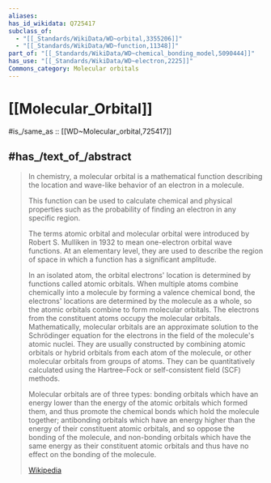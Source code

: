 ```yaml
---
aliases:
has_id_wikidata: Q725417
subclass_of:
  - "[[_Standards/WikiData/WD~orbital,3355206]]"
  - "[[_Standards/WikiData/WD~function,11348]]"
part_of: "[[_Standards/WikiData/WD~chemical_bonding_model,5090444]]"
has_use: "[[_Standards/WikiData/WD~electron,2225]]"
Commons_category: Molecular orbitals
---
```


# [[Molecular_Orbital]] 

#is_/same_as :: [[WD~Molecular_orbital,725417]] 

## #has_/text_of_/abstract 

> In chemistry, a molecular orbital is a mathematical function 
> describing the location and wave-like behavior of an electron in a molecule. 
> 
> This function can be used to calculate chemical and physical properties 
> such as the probability of finding an electron in any specific region. 
> 
> The terms atomic orbital and molecular orbital were introduced by Robert S. Mulliken in 1932 
> to mean one-electron orbital wave functions. 
> At an elementary level, they are used to describe the region of space 
> in which a function has a significant amplitude. 
>
> In an isolated atom, the orbital electrons' location is determined by functions called atomic orbitals. When multiple atoms combine chemically into a molecule by forming a valence chemical bond, the electrons' locations are determined by the molecule as a whole, so the atomic orbitals combine to form molecular orbitals. The electrons from the constituent atoms occupy the molecular orbitals. Mathematically, molecular orbitals are an approximate solution to the Schrödinger equation for the electrons in the field of the molecule's atomic nuclei. They are usually constructed by combining atomic orbitals or hybrid orbitals from each atom of the molecule, or other molecular orbitals from groups of atoms. They can be quantitatively calculated using the Hartree–Fock or self-consistent field (SCF) methods.
>
> Molecular orbitals are of three types: bonding orbitals which have an energy lower than the energy of the atomic orbitals which formed them, and thus promote the chemical bonds which hold the molecule together; antibonding orbitals which have an energy higher than the energy of their constituent atomic orbitals, and so oppose the bonding of the molecule, and non-bonding orbitals which have the same energy as their constituent atomic orbitals and thus have no effect on the bonding of the molecule.
>
> [Wikipedia](https://en.wikipedia.org/wiki/Molecular%20orbital) 

